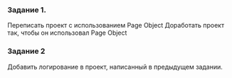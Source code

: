 ### Задание 1. 
Переписать проект с использованием Page Object
Доработать проект так, чтобы он использовал Page Object

### Задание 2
Добавить логирование в проект, написанный в предыдущем задании.


